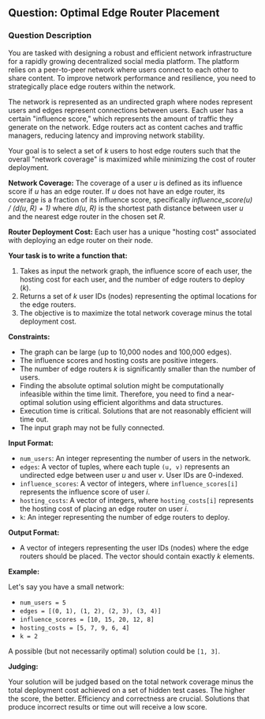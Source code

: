 ## Question: Optimal Edge Router Placement

### Question Description

You are tasked with designing a robust and efficient network infrastructure for a rapidly growing decentralized social media platform. The platform relies on a peer-to-peer network where users connect to each other to share content. To improve network performance and resilience, you need to strategically place edge routers within the network.

The network is represented as an undirected graph where nodes represent users and edges represent connections between users. Each user has a certain "influence score," which represents the amount of traffic they generate on the network. Edge routers act as content caches and traffic managers, reducing latency and improving network stability.

Your goal is to select a set of *k* users to host edge routers such that the overall "network coverage" is maximized while minimizing the cost of router deployment.

**Network Coverage:** The coverage of a user *u* is defined as its influence score if *u* has an edge router. If *u* does not have an edge router, its coverage is a fraction of its influence score, specifically *influence_score(u) / (d(u, R) + 1)* where *d(u, R)* is the shortest path distance between user *u* and the nearest edge router in the chosen set *R*.

**Router Deployment Cost:** Each user has a unique "hosting cost" associated with deploying an edge router on their node.

**Your task is to write a function that:**

1.  Takes as input the network graph, the influence score of each user, the hosting cost for each user, and the number of edge routers to deploy (*k*).
2.  Returns a set of *k* user IDs (nodes) representing the optimal locations for the edge routers.
3.  The objective is to maximize the total network coverage minus the total deployment cost.

**Constraints:**

*   The graph can be large (up to 10,000 nodes and 100,000 edges).
*   The influence scores and hosting costs are positive integers.
*   The number of edge routers *k* is significantly smaller than the number of users.
*   Finding the absolute optimal solution might be computationally infeasible within the time limit. Therefore, you need to find a near-optimal solution using efficient algorithms and data structures.
*   Execution time is critical. Solutions that are not reasonably efficient will time out.
*   The input graph may not be fully connected.

**Input Format:**

*   `num_users`: An integer representing the number of users in the network.
*   `edges`: A vector of tuples, where each tuple `(u, v)` represents an undirected edge between user *u* and user *v*. User IDs are 0-indexed.
*   `influence_scores`: A vector of integers, where `influence_scores[i]` represents the influence score of user *i*.
*   `hosting_costs`: A vector of integers, where `hosting_costs[i]` represents the hosting cost of placing an edge router on user *i*.
*   `k`: An integer representing the number of edge routers to deploy.

**Output Format:**

*   A vector of integers representing the user IDs (nodes) where the edge routers should be placed. The vector should contain exactly *k* elements.

**Example:**

Let's say you have a small network:

*   `num_users = 5`
*   `edges = [(0, 1), (1, 2), (2, 3), (3, 4)]`
*   `influence_scores = [10, 15, 20, 12, 8]`
*   `hosting_costs = [5, 7, 9, 6, 4]`
*   `k = 2`

A possible (but not necessarily optimal) solution could be `[1, 3]`.

**Judging:**

Your solution will be judged based on the total network coverage minus the total deployment cost achieved on a set of hidden test cases. The higher the score, the better. Efficiency and correctness are crucial. Solutions that produce incorrect results or time out will receive a low score.
